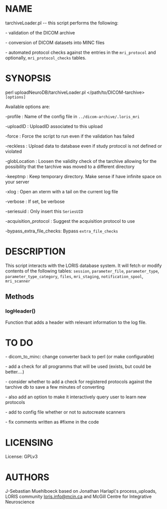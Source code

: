 # NAME

tarchiveLoader.pl -- this script performs the following:

\- validation of the DICOM archive

\- conversion of DICOM datasets into MINC files

\- automated protocol checks against the entries in the `mri_protocol` and
optionally, `mri_protocol_checks` tables.

# SYNOPSIS

perl uploadNeuroDB/tarchiveLoader.pl &lt;/path/to/DICOM-tarchive> `[options]`

Available options are:

\-profile                 : Name of the config file in `../dicom-archive/.loris_mri`

\-uploadID                : UploadID associated to this upload

\-force                   : Force the script to run even if the validation
                           has failed

\-reckless                : Upload data to database even if study protocol is
                           not defined or violated

\-globLocation            : Loosen the validity check of the tarchive allowing
                           for the possibility that the tarchive was moved to
                           a different directory

\-keeptmp                 : Keep temporary directory. Make sense if have
                           infinite space on your server

\-xlog                    : Open an xterm with a tail on the current log file

\-verbose                 : If set, be verbose

\-seriesuid               : Only insert this `SeriesUID`

\-acquisition\_protocol    : Suggest the acquisition protocol to use

\-bypass\_extra\_file\_checks: Bypass `extra_file_checks`

# DESCRIPTION

This script interacts with the LORIS database system. It will fetch or modify
contents of the following tables:
`session`, `parameter_file`, `parameter_type`, `parameter_type_category`,
`files`, `mri_staging`, `notification_spool`, `mri_scanner`

## Methods

### logHeader()

Function that adds a header with relevant information to the log file.

# TO DO

\- dicom\_to\_minc: change converter back to perl (or make configurable)

\- add a check for all programms that will be used (exists, but could
  be better....)

\- consider whether to add a check for registered protocols against the
  tarchive db to save a few minutes of converting

\- also add an option to make it interactively query user to learn new protocols

\- add to config file whether or not to autocreate scanners

\- fix comments written as #fixme in the code

# LICENSING

License: GPLv3

# AUTHORS

J-Sebastian Muehlboeck based on Jonathan Harlap\\'s process\_uploads, LORIS
community <loris.info@mcin.ca> and McGill Centre for Integrative Neuroscience
